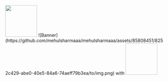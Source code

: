 <img src="https://github.com/mehulsharmaaa/mehulsharmaaa/assets/85808451/8252c429-abe0-40e5-84a6-74aeff79b3ea/to/img.pnge" width="100" height="100">
 ![Banner](https://github.com/mehulsharmaaa/mehulsharmaaa/assets/85808451/8252c429-abe0-40e5-84a6-74aeff79b3ea/to/img.png) with <img width="100" height="100">


